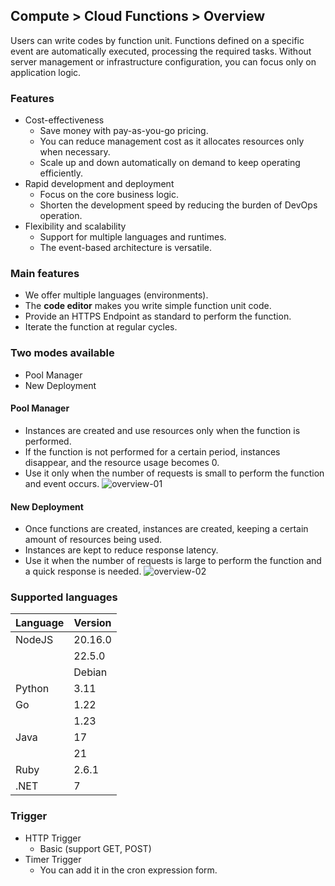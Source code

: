 ## Compute > Cloud Functions > Overview
Users can write codes by function unit. Functions defined on a specific event are automatically executed, processing the required tasks. Without server management or infrastructure configuration, you can focus only on application logic.

### Features
- Cost-effectiveness
    - Save money with pay-as-you-go pricing.
    - You can reduce management cost as it allocates resources only when necessary.
    - Scale up and down automatically on demand to keep operating efficiently.
- Rapid development and deployment
    - Focus on the core business logic.
    - Shorten the development speed by reducing the burden of DevOps operation.
- Flexibility and scalability
    - Support for multiple languages and runtimes.
    - The event-based architecture is versatile.

### Main features
- We offer multiple languages (environments).
- The **code editor** makes you write simple function unit code.
- Provide an HTTPS Endpoint as standard to perform the function.
- Iterate the function at regular cycles.

### Two modes available
- Pool Manager
- New Deployment
#### Pool Manager
- Instances are created and use resources only when the function is performed.
- If the function is not performed for a certain period, instances disappear, and the resource usage becomes 0.
- Use it only when the number of requests is small to perform the function and event occurs.
![overview-01](https://kr1-api-object-storage.nhncloudservice.com/v1/AUTH_2acdfabf4efe4efc8a04c00b348110c9/cdn_origin/prod_cloud_functions/2025-07-29/overview-01.png)
#### New Deployment
- Once functions are created, instances are created, keeping a certain amount of resources being used.
- Instances are kept to reduce response latency.
- Use it when the number of requests is large to perform the function and a quick response is needed.
![overview-02](https://kr1-api-object-storage.nhncloudservice.com/v1/AUTH_2acdfabf4efe4efc8a04c00b348110c9/cdn_origin/prod_cloud_functions/2025-07-29/overview-02.png)

### Supported languages
| Language     | Version       |
|----------|------------|
| NodeJS   | 20.16.0    |
|          | 22.5.0     |
|          | Debian     |
| Python   | 3.11       |
| Go       | 1.22       |
|          | 1.23       |
| Java     | 17         |
|          | 21         |
| Ruby     | 2.6.1      |
| .NET     | 7          |

### Trigger
- HTTP Trigger
    - Basic (support GET, POST)
- Timer Trigger
    - You can add it in the cron expression form.